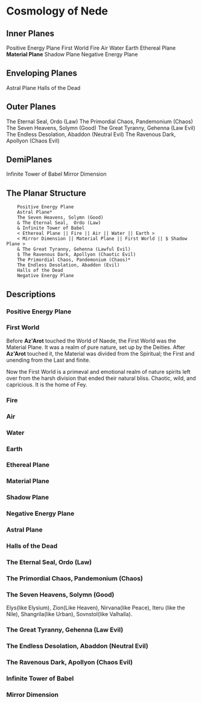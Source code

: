 # Cosmology of Nede

## Inner Planes 
Positive Energy Plane
First World
Fire
Air
Water
Earth
Ethereal Plane
**Material Plane**
Shadow Plane
Negative Energy Plane

## Enveloping Planes
Astral Plane
Halls of the Dead

## Outer Planes

The Eternal Seal,  Ordo (Law)
The Primordial Chaos, Pandemonium (Chaos)
The Seven Heavens, Solymn (Good)
The Great Tyranny, Gehenna (Law Evil)
The Endless Desolation, Abaddon (Neutral Evil)
The Ravenous Dark, Apollyon (Chaos Evil)

## DemiPlanes
Infinite Tower of Babel
Mirror Dimension

## The Planar Structure

```
    Positive Energy Plane
    Astral Plane*
    The Seven Heavens, Solymn (Good)
    & The Eternal Seal,  Ordo (Law) 
    & Infinite Tower of Babel 
    < Ethereal Plane || Fire || Air || Water || Earth >
    < Mirror Dimension || Material Plane || First World || $ Shadow Plane >
    & The Great Tyranny, Gehenna (Lawful Evil) 
    $ The Ravenous Dark, Apollyon (Chaotic Evil)
    The Primordial Chaos, Pandemonium (Chaos)*
    The Endless Desolation, Abaddon (Evil)
    Halls of the Dead
    Negative Energy Plane  
```
## Descriptions

### Positive Energy Plane
### First World
Before **Az'Arot** touched the World of Naede, the First World was the Material Plane. It was a realm of pure nature, set up by the Deities. After **Az'Arot** touched it, the Material was divided from the Spiritual; the First and unending from the Last and finite. 

Now the First World is a primeval and emotional realm of nature spirits left over from the harsh division that ended their natural bliss. Chaotic, wild, and capricious. It is the home of Fey. 
### Fire
### Air
### Water
### Earth
### Ethereal Plane
### **Material Plane**
### Shadow Plane
### Negative Energy Plane
### Astral Plane
### Halls of the Dead
### The Eternal Seal,  Ordo (Law)
### The Primordial Chaos, Pandemonium (Chaos)
### The Seven Heavens, Solymn (Good)
Elys(like Elysium), Zion(Like Heaven), Nirvana(like Peace), Iteru (like the Nile), Shangrila(like Urban), Sovnstol(like Valhalla).
### The Great Tyranny, Gehenna (Law Evil)
### The Endless Desolation, Abaddon (Neutral Evil)
### The Ravenous Dark, Apollyon (Chaos Evil)
### Infinite Tower of Babel
### Mirror Dimension